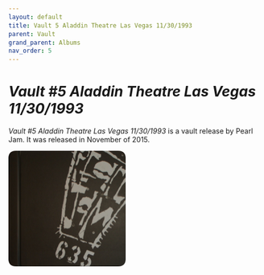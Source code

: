 ```yaml
---
layout: default
title: Vault 5 Aladdin Theatre Las Vegas 11/30/1993
parent: Vault
grand_parent: Albums
nav_order: 5
---
```


# *Vault #5 Aladdin Theatre Las Vegas 11/30/1993*

*Vault #5 Aladdin Theatre Las Vegas 11/30/1993* is a vault release by Pearl Jam. It was released in November of 2015.

<img src="/assets/album-images/vault/vault5-cover.png" alt="Vault #5 album cover" width="233" height="230"> 

